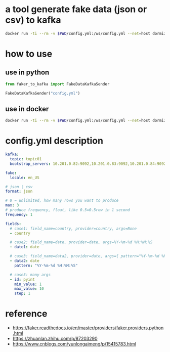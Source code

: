 # a tool generate fake data (json or csv) to kafka

```bash
docker run -ti --rm -v $PWD/config.yml:/ws/config.yml --net=host dormi330/bigdata-fake-data:latest
```

# how to use

## use in python

```python
from faker_to_kafka import FakeDataKafkaSender

FakeDataKafkaSender("config.yml")
```

## use in docker
```bash
docker run -ti --rm -v $PWD/config.yml:/ws/config.yml --net=host dormi330/bigdata-fake-data:latest
```

# config.yml description

```yaml
kafka:
  topic: topic01
  bootstrap_servers: 10.201.0.82:9092,10.201.0.83:9092,10.201.0.84:9092

fake:
  locale: en_US

# json | csv
format: json

# 0 = unlimited, how many rows you want to produce
max: 3
# produce frequency, float, like 0.5=0.5row in 1 second
frequency: 1

fields:
  # case1: field_name=country, provider=country, args=None
  - country

  # case2: field_name=date, provider=date, args=%Y-%m-%d %H:%M:%S
  - date1: date

  # case3: field_name=data2, provider=date, args={ pattern="%Y-%m-%d %H:%M:%S" }
  - data2: date
    pattern: "%Y-%m-%d %H:%M:%S"

  # case3: many args
  - id: pyint
    min_value: 1
    max_value: 10
    step: 1
```

# reference

- https://faker.readthedocs.io/en/master/providers/faker.providers.python.html
- https://zhuanlan.zhihu.com/p/87203290
- https://www.cnblogs.com/yunlongaimeng/p/15415783.html
